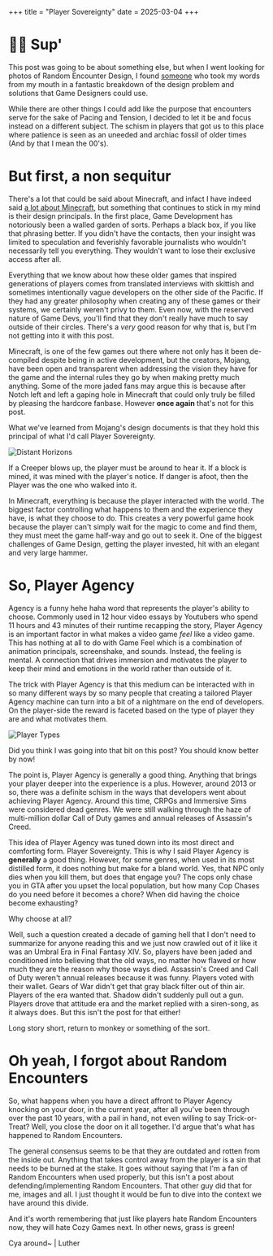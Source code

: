 +++
title = "Player Sovereignty"
date = 2025-03-04
+++
# 👋🏿 Sup'
This post was going to be about something else, but when I went looking for photos of Random Encounter Design, I found [someone](https://significant-bits.com/revisiting-random-encounters) who took my words from my mouth in a fantastic breakdown of the design problem and solutions that Game Designers could use.

While there are other things I could add like the purpose that encounters serve for the sake of Pacing and Tension, I decided to let it be and focus instead on a different subject. The schism in players that got us to this place where patience is seen as an uneeded and archiac fossil of older times (And by that I mean the 00's).

# But first, a non sequitur

There's a lot that could be said about Minecraft, and infact I have indeed said [a lot about Minecraft](https://youtu.be/VjYM7RcN__I), but something that continues to stick in my mind is their design principals. In the first place, Game Development has notoriously been a walled garden of sorts. Perhaps a black box, if you like that phrasing better. If you didn't have the contacts, then your insight was limited to speculation and feverishly favorable journalists who wouldn't necessarily tell you everything. They wouldn't want to lose their exclusive access after all.

Everything that we know about how these older games that inspired generations of players comes from translated interviews with skittish and sometimes intentionally vague developers on the other side of the Pacific. If they had any greater philosophy when creating any of these games or their systems, we certainly weren't privy to them. Even now, with the reserved nature of Game Devs, you'll find that they don't really have much to say outside of their circles. There's a *very* good reason for why that is, but I'm not getting into it with this post.

Minecraft, is one of the few games out there where not only has it been de-compiled despite being in active development, but the creators, Mojang, have been open and transparent when addressing the vision they have for the game and the internal rules they go by when making pretty much anything. Some of the more jaded fans may argue this is because after Notch left and left a gaping hole in Minecraft that could only truly be filled by pleasing the hardcore fanbase. However **once again** that's not for this post.

What we've learned from Mojang's design documents is that they hold this principal of what I'd call Player Sovereignty.

![Distant Horizons](/blogImages/distantHorizons.jpg "The Distant Horizons Mod")

If a Creeper blows up, the player must be around to hear it. If a block is mined, it was mined with the player's notice. If danger is afoot, then the Player was the one who walked into it.

In Minecraft, everything is because the player interacted with the world. The biggest factor controlling what happens to them and the experience they have, is what they choose to do. This creates a very powerful game hook because the player can't simply wait for the magic to come and find them, they must meet the game half-way and go out to seek it. One of the biggest challenges of Game Design, getting the player invested, hit with an elegant and very large hammer.

# So, Player Agency

Agency is a funny hehe haha word that represents the player's ability to choose. Commonly used in 12 hour video essays by Youtubers who spend 11 hours and 43 minutes of their runtime recapping the story, Player Agency is an important factor in what makes a video game *feel* like a video game. This has nothing at all to do with Game Feel which is a combination of animation principals, screenshake, and sounds. Instead, the feeling is mental. A connection that drives immersion and motivates the player to keep their mind and emotions in the world rather than outside of it.

The trick with Player Agency is that this medium can be interacted with in so many different ways by so many people that creating a tailored Player Agency machine can turn into a bit of a nightmare on the end of developers. On the player-side the reward is faceted based on the type of player they are and what motivates them.

![Player Types](/blogImages/playerTypes.jpg "Quantic's Player Types")

Did you think I was going into that bit on this post? You should know better by now!

The point is, Player Agency is generally a good thing. Anything that brings your player deeper into the experience is a plus. However, around 2013 or so, there was a definite schism in the ways that developers went about achieving Player Agency. Around this time, CRPGs and Immersive Sims were considered dead genres. We were still walking through the haze of multi-million dollar Call of Duty games and annual releases of Assassin's Creed.

This idea of Player Agency was tuned down into its most direct and comforting form. Player Sovereignty. This is why I said Player Agency is **generally** a good thing. However, for some genres, when used in its most distilled form, it does nothing but make for a bland world. Yes, that NPC only dies when you kill them, but does that engage you? The cops only chase you in GTA after you upset the local population, but how many Cop Chases do you need before it becomes a chore? When did having the choice become exhausting?

Why choose at all?

 Well, such a question created a decade of gaming hell that I don't need to summarize for anyone reading this and we just now crawled out of it like it was an Umbral Era in Final Fantasy XIV. So, players have been jaded and conditioned into believing that the old ways, no matter how flawed or how much they are the reason why those ways died. Assassin's Creed and Call of Duty weren't annual releases because it was funny. Players voted with their wallet. Gears of War didn't get that gray black filter out of thin air. Players of the era wanted that. Shadow didn't suddenly pull out a gun. Players drove that attitude era and the market replied with a siren-song, as it always does. But this isn't the post for that either!
 
  Long story short, return to monkey or something of the sort.

# Oh yeah, I forgot about Random Encounters

So, what happens when you have a direct affront to Player Agency knocking on your door, in the current year, after all you've been through over the past 10 years, with a pail in hand, not even willing to say Trick-or-Treat? Well, you close the door on it all together. I'd argue that's what has happened to Random Encounters.

The general consensus seems to be that they are outdated and rotten from the inside out. Anything that takes control away from the player is a sin that needs to be burned at the stake. It goes without saying that I'm a fan of Random Encounters when used properly, but this isn't a post about defending/implementing Random Encounters. That other guy did that for me, images and all. I just thought it would be fun to dive into the context we have around this divide.

And it's worth remembering that just like players hate Random Encounters now, they will hate Cozy Games next. In other news, grass is green!

Cya around~ | Luther